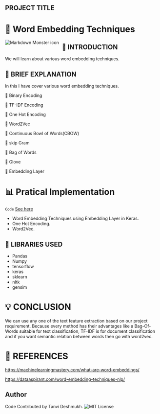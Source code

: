 ## PROJECT TITLE
# :dart: **Word Embedding Techniques**

<img src="https://cdn.analyticsvidhya.com/wp-content/uploads/2019/11/Word-Vectors.png"
     alt="Markdown Monster icon"
     style="float: left; margin-right: 10px;" />
     
##  :page_facing_up: INTRODUCTION
We will learn about various word embedding techniques.

## :page_facing_up:  **BRIEF EXPLANATION**
In this I have cover various word embedding techniques.


 :pushpin: Binary Encoding
 
 :pushpin: TF-IDF Encoding
 
 :pushpin: One Hot Encoding
 
 :pushpin: Word2Vec
 
 :pushpin: Continuous Bowl of Words(CBOW)
 
 :pushpin: skip Gram
 
 :pushpin: Bag of Words
 
 :pushpin: Glove
 
 :pushpin: Embedding Layer

# :bar_chart: **Pratical Implementation**

<code>Code</code> [See here](./word_embeddings.ipynb)
* Word Embedding Techniques using Embedding Layer in Keras.
* One Hot Encoding.
* Word2Vec.

 
## :key: LIBRARIES USED

* Pandas
* Numpy
* tensorflow
* keras
* sklearn
* nltk
* gensim

# :bulb:  CONCLUSION
We can use any one of the text feature extraction based on our project requirement. Because every method has their advantages  like a Bag-Of-Words suitable for text classification, TF-IDF is for document classification and if you want semantic relation between words then go with word2vec.


#  :thought_balloon: REFERENCES
https://machinelearningmastery.com/what-are-word-embeddings/

https://dataaspirant.com/word-embedding-techniques-nlp/













## Author
Code Contributed by Tanvi Deshmukh.
![MIT License](https://img.shields.io/badge/Made_With_Jupyter-2CA5E0?style=for-the-badge_Color=whit)

  
